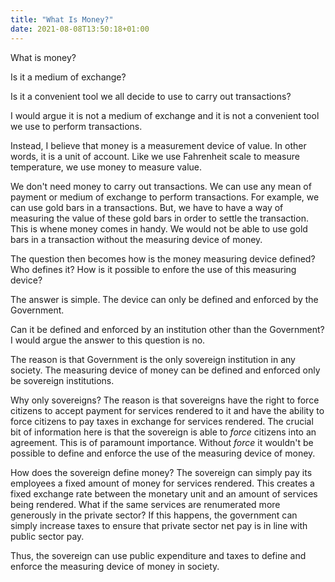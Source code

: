 ```yaml
---
title: "What Is Money?"
date: 2021-08-08T13:50:18+01:00
---
```


What is money?

Is it a medium of exchange?

Is it a convenient tool we all decide to use to carry out transactions?

I would argue it is not a medium of exchange and it is not a convenient tool we use to perform transactions.

Instead, I believe that money is a measurement device of value. In other words, it is a unit of account. Like we use Fahrenheit scale to measure temperature, we use money to measure value.

We don't need money to carry out transactions. We can use any mean of payment or medium of exchange to perform transactions. For example, we can use gold bars in a transactions. But, we have to have a way of measuring the value of these gold bars in order to settle the transaction. This is whene money comes in handy. We would not be able to use gold bars in a transaction without the measuring device of money.

The question then becomes how is the money measuring device defined? Who defines it? How is it possible to enfore the use of this measuring device?

The answer is simple. The device can only be defined and enforced by the Government.

Can it be defined and enforced by an institution other than the Government? I would argue the answer to this question is no.

The reason is that Government is the only sovereign institution in any society. The measuring device of money can be defined and enforced only be sovereign institutions.

Why only sovereigns? The reason is that sovereigns have the right to force citizens to accept payment for services rendered to it and have the ability to force citizens to pay taxes in exchange for services rendered. The crucial bit of information here is that the sovereign is able to *force* citizens into an agreement. This is of paramount importance. Without *force* it wouldn't be possible to define and enforce the use of the measuring device of money. 

How does the sovereign define money? The sovereign can simply pay its employees a fixed amount of money for services rendered. This creates a fixed exchange rate between the monetary unit and an amount of services being rendered. What if the same services are renumerated more generously in the private sector? If this happens, the government can simply increase taxes to ensure that private sector net pay is in line with public sector pay.

Thus, the sovereign can use public expenditure and taxes to define and enforce the measuring device of money in society.
